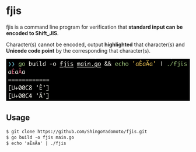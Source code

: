 # fjis
fjis is a command line program for verification that **standard input can be encoded to Shift_JIS**.


Character(s) cannot be encoded, output **highlighted** that character(s) and **Unicode code point** by the corresponding that character(s).


![console image](console.png)

## Usage

```
$ git clone https://github.com/ShingoYadomoto/fjis.git
$ go build -o fjis main.go
$ echo 'aÈaÄa' | ./fjis
```
